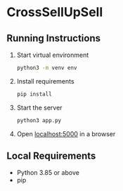 # CrossSellUpSell

## Running Instructions

1. Start virtual environment

   ```bash
   python3 -m venv env
   ```

2. Install requirements

   ```bash
   pip install
   ```

3. Start the server

   ```bash
   python3 app.py
   ```

4. Open [localhost:5000](http://localhost:5000) in a browser

## Local Requirements

* Python 3.85 or above
* pip
